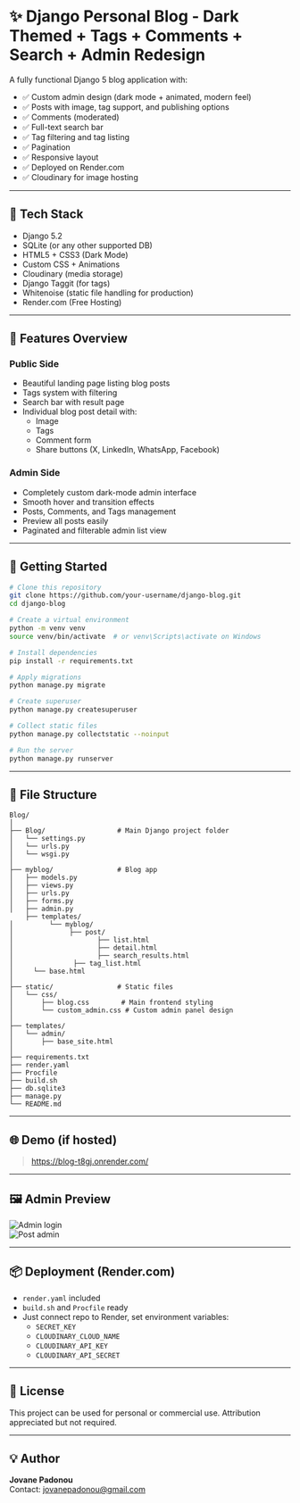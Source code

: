 # ✨ Django Personal Blog - Dark Themed + Tags + Comments + Search + Admin Redesign

A fully functional Django 5 blog application with:

- ✅ Custom admin design (dark mode + animated, modern feel)
- ✅ Posts with image, tag support, and publishing options
- ✅ Comments (moderated)
- ✅ Full-text search bar
- ✅ Tag filtering and tag listing
- ✅ Pagination
- ✅ Responsive layout
- ✅ Deployed on Render.com
- ✅ Cloudinary for image hosting

---

## 🧱 Tech Stack

- Django 5.2
- SQLite (or any other supported DB)
- HTML5 + CSS3 (Dark Mode)
- Custom CSS + Animations
- Cloudinary (media storage)
- Django Taggit (for tags)
- Whitenoise (static file handling for production)
- Render.com (Free Hosting)

---

## 📸 Features Overview

### Public Side
- Beautiful landing page listing blog posts
- Tags system with filtering
- Search bar with result page
- Individual blog post detail with:
  - Image
  - Tags
  - Comment form
  - Share buttons (X, LinkedIn, WhatsApp, Facebook)

### Admin Side
- Completely custom dark-mode admin interface
- Smooth hover and transition effects
- Posts, Comments, and Tags management
- Preview all posts easily
- Paginated and filterable admin list view

---

## 🚀 Getting Started

```bash
# Clone this repository
git clone https://github.com/your-username/django-blog.git
cd django-blog

# Create a virtual environment
python -m venv venv
source venv/bin/activate  # or venv\Scripts\activate on Windows

# Install dependencies
pip install -r requirements.txt

# Apply migrations
python manage.py migrate

# Create superuser
python manage.py createsuperuser

# Collect static files
python manage.py collectstatic --noinput

# Run the server
python manage.py runserver
```

---

## 📁 File Structure

```
Blog/
│
├── Blog/                  # Main Django project folder
│   └── settings.py
│   └── urls.py
│   └── wsgi.py
│
├── myblog/                # Blog app
│   ├── models.py
│   ├── views.py
│   ├── urls.py
│   ├── forms.py
│   ├── admin.py
    ├── templates/
│   	  └── myblog/
│         	   ├── post/
│             	      ├── list.html
│                     ├── detail.html
│                     ├── search_results.html
│               ├── tag_list.html
│     └── base.html
│
├── static/                # Static files
│   └── css/
│       ├── blog.css        # Main frontend styling
│       └── custom_admin.css # Custom admin panel design
│
├── templates/
│   └── admin/
│       ├── base_site.html
│
├── requirements.txt
├── render.yaml
├── Procfile
├── build.sh
├── db.sqlite3
├── manage.py
└── README.md
```

---

## 🌐 Demo (if hosted)
> https://blog-t8gj.onrender.com/

---

## 🖼️ Admin Preview

![Admin login](preview/admin-login.png)  
![Post admin](preview/admin-posts.png)

---

## 📦 Deployment (Render.com)

- `render.yaml` included
- `build.sh` and `Procfile` ready
- Just connect repo to Render, set environment variables:
  - `SECRET_KEY`
  - `CLOUDINARY_CLOUD_NAME`
  - `CLOUDINARY_API_KEY`
  - `CLOUDINARY_API_SECRET`

---

## 📜 License

This project can be used for personal or commercial use.
Attribution appreciated but not required.

---

## 💡 Author

**Jovane Padonou**  
Contact: jovanepadonou@gmail.com